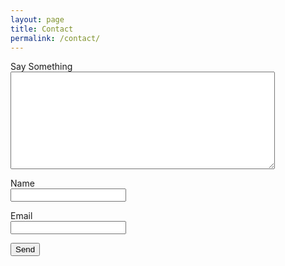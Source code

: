 ```yaml
---
layout: page
title: Contact
permalink: /contact/
---
```

<p><form name="contact" netlify>
<p>
  <label>Say Something<br/>
  <textarea name="message" cols="50" rows="10"></textarea></label>
</p>
<p>
  <label>Name<br/>
  <input type="text" name="name" /></label>
</p>
  <p>
    <label>Email<br/>
    <input type="email" name="email" /></label>
  </p>
  <p>
    <button type="submit">Send</button>
  </p>
</form></p>
